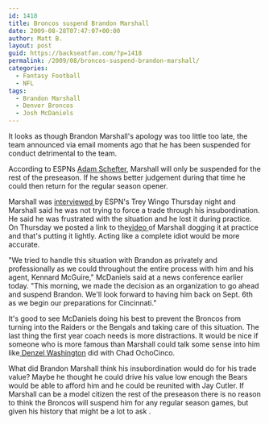 ```yaml
---
id: 1418
title: Broncos suspend Brandon Marshall
date: 2009-08-28T07:47:07+00:00
author: Matt B.
layout: post
guid: https://backseatfan.com/?p=1418
permalink: /2009/08/broncos-suspend-brandon-marshall/
categories:
  - Fantasy Football
  - NFL
tags:
  - Brandon Marshall
  - Denver Broncos
  - Josh McDaniels
---
```


<div class="entry">
  <p>
    It looks as though Brandon Marshall's apology was too little too late, the team announced via email moments ago that he has been suspended for conduct detrimental to the team.
  </p>

  <p>
    According to ESPNs <a href="http://twitter.com/Adam_Schefter/status/3603881869">Adam Schefter</a>, Marshall will only be suspended for the rest of the preseason. If he shows better judgement during that time he could then return for the regular season opener.
  </p>

  <p>
    Marshall was <a href="http://espn.go.com/video/clip?id=4428180&categoryid=2378529">interviewed </a>by ESPN's Trey Wingo Thursday night and Marshall said he was not trying to force a trade through his insubordination. He said he was frustrated with the situation and he lost it during practice. On Thursday we posted a link to the<a href="https://backseatfan.com/index.php/2009/08/brandon-marshall-is-an-idiot/">video </a>of Marshall dogging it at practice and that's putting it lightly. Acting like a complete idiot would be more accurate.
  </p>

  <p>
    "We tried to handle this situation with Brandon as privately and professionally as we could throughout the entire process with him and his agent, Kennard McGuire," McDaniels said at a news conference earlier today. "This morning, we made the decision as an organization to go ahead and suspend Brandon. We'll look forward to having him back on Sept. 6th as we begin our preparations for Cincinnati."
  </p>

  <p>
    It's good to see McDaniels doing his best to prevent the Broncos from turning into the Raiders or the Bengals and taking care of this situation. The last thing the first year coach needs is more distractions. It would be nice if someone who is more famous than Marshall could talk some sense into him like<a href="http://content.usatoday.com/communities/thehuddle/index/2009/07/denzel-washington-to-chad-ochocinco-straighten-up-and-stop-fussin.html"> Denzel Washington</a> did with Chad OchoCinco.
  </p>

  <p>
    What did Brandon Marshall think his insubordination would do for his trade value? Maybe he thought he could drive his value low enough the Bears would be able to afford him and he could be reunited with Jay Cutler. If Marshall can be a model citizen the rest of the preseason there is no reason to think the Broncos will suspend him for any regular season games, but given his history that might be a lot to ask .
  </p>
</div>
